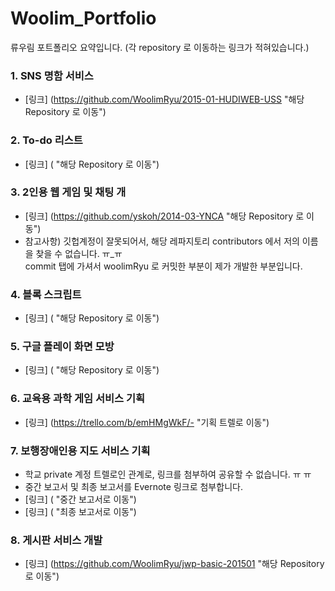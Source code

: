 # Woolim_Portfolio
류우림 포트폴리오 요약입니다. (각 repository 로 이동하는 링크가 적혀있습니다.)

### 1. SNS 명함 서비스
- [링크] (https://github.com/WoolimRyu/2015-01-HUDIWEB-USS "해당 Repository 로 이동")


### 2. To-do 리스트
- [링크] ( "해당 Repository 로 이동")


### 3. 2인용 웹 게임 및 채팅 개
- [링크] (https://github.com/yskoh/2014-03-YNCA "해당 Repository 로 이동")
- 참고사항) 깃헙계정이 잘못되어서, 해당 레파지토리 contributors 에서 저의 이름을 찾을 수 없습니다. ㅠ_ㅠ <br> commit 탭에 가셔서 woolimRyu 로 커밋한 부분이 제가 개발한 부분입니다.


### 4. 블록 스크립트
- [링크] ( "해당 Repository 로 이동")


### 5. 구글 플레이 화면 모방
- [링크] ( "해당 Repository 로 이동")


### 6. 교육용 과학 게임 서비스 기획
- [링크] (https://trello.com/b/emHMgWkF/- "기획 트렐로 이동")


### 7. 보행장애인용 지도 서비스 기획
- 학교 private 계정 트렐로인 관계로, 링크를 첨부하여 공유할 수 없습니다. ㅠ ㅠ
- 중간 보고서 및 최종 보고서를 Evernote 링크로 첨부합니다.
- [링크] ( "중간 보고서로 이동")
- [링크] ( "최종 보고서로 이동")


### 8. 게시판 서비스 개발
- [링크] (https://github.com/WoolimRyu/jwp-basic-201501 "해당 Repository 로 이동")
